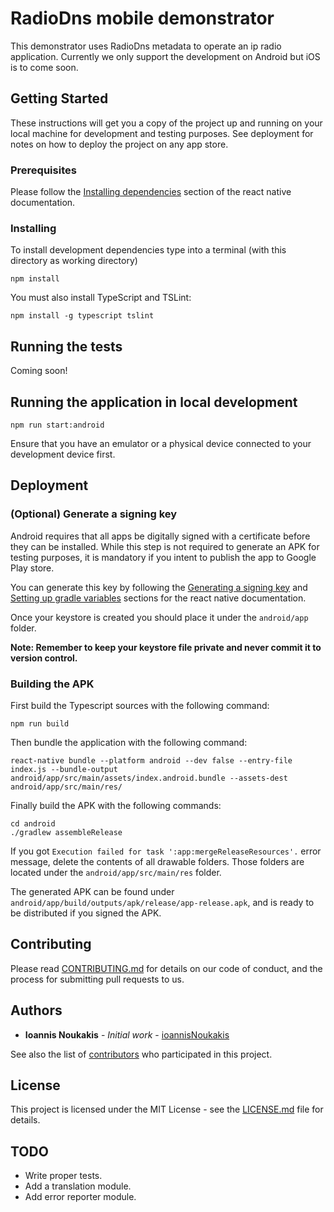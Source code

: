 # RadioDns mobile demonstrator

This demonstrator uses RadioDns metadata to operate an ip radio application. Currently we only support the development 
on Android but iOS is to come soon.

## Getting Started

These instructions will get you a copy of the project up and running on your local machine for development and testing
purposes. See deployment for notes on how to deploy the project on any app store.

### Prerequisites

Please follow the [Installing dependencies](https://facebook.github.io/react-native/docs/getting-started#installing-dependencies-1)
section of the react native documentation.

### Installing

To install development dependencies type into a terminal (with this directory as working directory)

    npm install

You must also install TypeScript and TSLint:

    npm install -g typescript tslint

## Running the tests

Coming soon!

## Running the application in local development

    npm run start:android
    
Ensure that you have an emulator or a physical device connected to your development device first.

## Deployment
### (Optional) Generate a signing key
Android requires that all apps be digitally signed with a certificate before they can be installed.
While this step is not required to generate an APK for testing purposes, it is mandatory if you intent to publish the app
to Google Play store.

You can generate this key by following the
[Generating a signing key](https://facebook.github.io/react-native/docs/signed-apk-android#generating-a-signing-key)
and [Setting up gradle variables](https://facebook.github.io/react-native/docs/signed-apk-android#setting-up-gradle-variables)
sections for the react native documentation.

Once your keystore is created you should place it under the `android/app` folder.

**Note: Remember to keep your keystore file private and never commit it to version control.**

### Building the APK

First build the Typescript sources with the following command:

    npm run build

Then bundle the application with the following command:

    react-native bundle --platform android --dev false --entry-file index.js --bundle-output android/app/src/main/assets/index.android.bundle --assets-dest android/app/src/main/res/

Finally build the APK with the following commands:

    cd android
    ./gradlew assembleRelease
    
If you got `Execution failed for task ':app:mergeReleaseResources'.` error message, delete the contents of all drawable folders.
Those folders are located under the `android/app/src/main/res` folder.
    
The generated APK can be found under `android/app/build/outputs/apk/release/app-release.apk`, and is ready to be distributed if you 
signed the APK.
    
## Contributing

Please read [CONTRIBUTING.md](https://github.com/ioannisNoukakis/radiodns_react_native_demo/CONTRIBUTING.md) for details on our code of
conduct, and the process for submitting pull requests to us.

## Authors

* **Ioannis Noukakis** - *Initial work* - [ioannisNoukakis](https://github.com/ioannisNoukakis)

See also the list of [contributors](https://github.com/ioannisNoukakis/radiodns_react_native_demo/contributors)
who participated in this project.

## License

This project is licensed under the MIT License - see the [LICENSE.md](LICENSE.md) file for details.

## TODO
- Write proper tests.
- Add a translation module.
- Add error reporter module.
